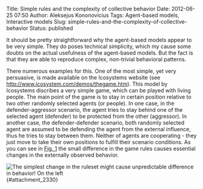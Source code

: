 Title: Simple rules and the complexity of collective behavior
Date: 2012-06-25 07:50
Author: Aleksejus Kononovicius
Tags: Agent-based models, Interactive models
Slug: simple-rules-and-the-complexity-of-collective-behavior
Status: published

It
should be pretty straightforward why the agent-based models appear to be
very simple. They do poses technical simplicity, which my cause some
doubts on the actual usefulness of the agent-based models. But the fact
is that they are able to reproduce complex, non-trivial behavioral
patterns.<!--more-->

There numerous examples for this. One of the most simple, yet very
persuasive, is made available on the Icosystems website (see
<http://www.icosystem.com/demos/thegame.htm>). This model by Icosystems
discribes a very simple game, which can be played with living people.
The main point of the game is to stay in certain position relative to
two other randomly selected agents (or people). In one case, in the
defender-aggressor scenario, the agent tries to stay behind one of the
selected agent (defender) to be protected from the other (aggressor). In
another case, the defender-defender scenario, both randomly selected
agent are assumed to be defending the agent from the external influence,
thus he tries to stay between them. Neither of agents are cooperating -
they just move to take their own positions to fulfill their scenario
conditions. As you can see in [Fig. 1](#attachment_2330) the small
difference in the game rules causes essential changes in the externally
observed behavior.

![The simplest change in the ruleset might cause
unpredictable difference in behavior! On the left](/uploads/2012/05/interaction-graph.png){#attachment_2330} 
